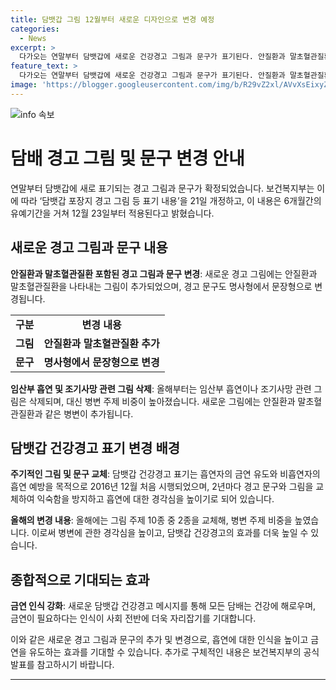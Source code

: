 ```yaml
---
title: 담뱃갑 그림 12월부터 새로운 디자인으로 변경 예정
categories:
  - News
excerpt: >
  다가오는 연말부터 담뱃갑에 새로운 건강경고 그림과 문구가 표기된다. 안질환과 말초혈관질환을 나타내는 그림이 추가되고, 명사형 경고 문구는 문장형으로 변경된다. 이 변경은 6개월 유예기간을 거쳐 12월 23일부터 적용된다. 올해부터는 임산부 흡연이나 조기사망 관련 그림은 삭제되며, 안질환과 말초혈관질환이 추가된다. 또한, 전자담배의 건강경고는 그림 주제를 늘리되, 문구는 현행안을 유지한다. 이에 따라 보건복지부는 흡연에 대한 경각심을 높이고, 금연을 유도하기 위한 새로운 건강경고를 통해 사회 전반에 건강에 대한 인식을 증진시키기를 기대하고 있다. (총 263자)
feature_text: >
  다가오는 연말부터 담뱃갑에 새로운 건강경고 그림과 문구가 표기된다. 안질환과 말초혈관질환을 나타내는 그림이 추가되고, 명사형 경고 문구는 문장형으로 변경된다. 이 변경은 6개월 유예기간을 거쳐 12월 23일부터 적용된다. 올해부터는 임산부 흡연이나 조기사망 관련 그림은 삭제되며, 안질환과 말초혈관질환이 추가된다. 또한, 전자담배의 건강경고는 그림 주제를 늘리되, 문구는 현행안을 유지한다. 이에 따라 보건복지부는 흡연에 대한 경각심을 높이고, 금연을 유도하기 위한 새로운 건강경고를 통해 사회 전반에 건강에 대한 인식을 증진시키기를 기대하고 있다. (총 263자)
image: 'https://blogger.googleusercontent.com/img/b/R29vZ2xl/AVvXsEixyZcFfHzMRdzZMjFBmAUKJYCLCGyLL1o632UiGVXcaFdKo_bkvkuCioo0uUKlGfBVcT3P84aROyZIXSBEx3Aw5nCQ3pTgDom1WDC4m8eifvWiAmWEEVb4x6G_l8C0QH225ldMjyaFvpxGEBGNO37VmDTDMHGhJPq73UglMfDca1-0aw/s1600/blogspot.png'
---
```


<p><img src="https://blogger.googleusercontent.com/img/b/R29vZ2xl/AVvXsEixyZcFfHzMRdzZMjFBmAUKJYCLCGyLL1o632UiGVXcaFdKo_bkvkuCioo0uUKlGfBVcT3P84aROyZIXSBEx3Aw5nCQ3pTgDom1WDC4m8eifvWiAmWEEVb4x6G_l8C0QH225ldMjyaFvpxGEBGNO37VmDTDMHGhJPq73UglMfDca1-0aw/s1600/blogspot.png" alt="info 속보" /></p>

<h1>담배 경고 그림 및 문구 변경 안내</h1>

<p data-ke-size="size16">연말부터 담뱃갑에 새로 표기되는 경고 그림과 문구가 확정되었습니다. 보건복지부는 이에 따라 ‘담뱃갑 포장지 경고 그림 등 표기 내용’을 21일 개정하고, 이 내용은 6개월간의 유예기간을 거쳐 12월 23일부터 적용된다고 밝혔습니다.</p>

<h2 data-ke-size="size26">새로운 경고 그림과 문구 내용</h2>

<p data-ke-size="size16"><b>안질환과 말초혈관질환 포함된 경고 그림과 문구 변경</b>: 새로운 경고 그림에는 안질환과 말초혈관질환을 나타내는 그림이 추가되었으며, 경고 문구도 명사형에서 문장형으로 변경됩니다.</p>

<table>
  <tr>
    <td style="text-align: center; height: 17px;"><b>구분</b></td>
    <td style="text-align: center; height: 17px;"><b>변경 내용</b></td>
  </tr>
  <tr>
    <td style="text-align: center; height: 17px;"><b>그림</b></td>
    <td style="text-align: center; height: 17px;"><b>안질환과 말초혈관질환 추가</b></td>
  </tr>
  <tr>
    <td style="text-align: center; height: 17px;"><b>문구</b></td>
    <td style="text-align: center; height: 17px;"><b>명사형에서 문장형으로 변경</b></td>
  </tr>
</table>

<p data-ke-size="size16"><b>임산부 흡연 및 조기사망 관련 그림 삭제</b>: 올해부터는 임산부 흡연이나 조기사망 관련 그림은 삭제되며, 대신 병변 주제 비중이 높아졌습니다. 새로운 그림에는 안질환과 말초혈관질환과 같은 병변이 추가됩니다.</p>

<h2 data-ke-size="size26">담뱃갑 건강경고 표기 변경 배경</h2>

<p data-ke-size="size16"><b>주기적인 그림 및 문구 교체</b>: 담뱃갑 건강경고 표기는 흡연자의 금연 유도와 비흡연자의 흡연 예방을 목적으로 2016년 12월 처음 시행되었으며, 2년마다 경고 문구와 그림을 교체하여 익숙함을 방지하고 흡연에 대한 경각심을 높이기로 되어 있습니다.</p>

<p data-ke-size="size16"><b>올해의 변경 내용</b>: 올해에는 그림 주제 10종 중 2종을 교체해, 병변 주제 비중을 높였습니다. 이로써 병변에 관한 경각심을 높이고, 담뱃갑 건강경고의 효과를 더욱 높일 수 있습니다.</p>

<h2 data-ke-size="size26">종합적으로 기대되는 효과</h2>

<p data-ke-size="size16"><b>금연 인식 강화</b>: 새로운 담뱃갑 건강경고 메시지를 통해 모든 담배는 건강에 해로우며, 금연이 필요하다는 인식이 사회 전반에 더욱 자리잡기를 기대합니다.</p>

<p data-ke-size="size16">이와 같은 새로운 경고 그림과 문구의 추가 및 변경으로, 흡연에 대한 인식을 높이고 금연을 유도하는 효과를 기대할 수 있습니다. 추가로 구체적인 내용은 보건복지부의 공식 발표를 참고하시기 바랍니다.</p>

<hr>

<p data-ke-size="size16">&nbsp;</p>

